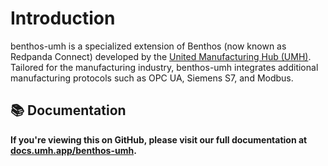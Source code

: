 # Introduction

benthos-umh is a specialized extension of Benthos (now known as Redpanda Connect) developed by the [United Manufacturing Hub (UMH)](https://www.umh.app). Tailored for the manufacturing industry, benthos-umh integrates additional manufacturing protocols such as OPC UA, Siemens S7, and Modbus.



## 📚 Documentation

**If you're viewing this on GitHub, please visit our full documentation at [docs.umh.app/benthos-umh](https://docs.umh.app/benthos-umh).**
